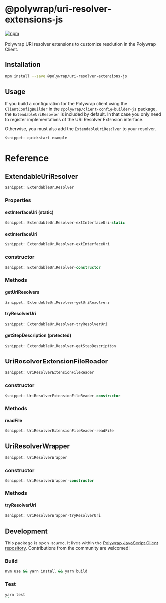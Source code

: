 # @polywrap/uri-resolver-extensions-js

<a href="https://www.npmjs.com/package/@polywrap/uri-resolver-extensions-js" target="_blank" rel="noopener noreferrer">
<img src="https://img.shields.io/npm/v/@polywrap/uri-resolver-extensions-js.svg" alt="npm"/>
</a>

<br/>
<br/>
Polywrap URI resolver extensions to customize resolution in the Polywrap Client.

## Installation

```bash
npm install --save @polywrap/uri-resolver-extensions-js
```

## Usage

If you build a configuration for the Polywrap client using the `ClientConfigBuilder` in the `@polywrap/client-config-builder-js` package, the `ExtendableUriResovler` is included by default. In that case you only need to register implementations of the URI Resolver Extension interface.

Otherwise, you must also add the `ExtendableUriResolver` to your resolver.

```ts
$snippet: quickstart-example
```

# Reference

## ExtendableUriResolver

```ts
$snippet: ExtendableUriResolver
```

### Properties

#### extInterfaceUri (static)

```ts
$snippet: ExtendableUriResolver-extInterfaceUri-static
```

#### extInterfaceUri

```ts
$snippet: ExtendableUriResolver-extInterfaceUri
```

### constructor

```ts
$snippet: ExtendableUriResolver-constructor
```

### Methods

#### getUriResolvers

```ts
$snippet: ExtendableUriResolver-getUriResolvers
```

#### tryResolverUri

```ts
$snippet: ExtendableUriResolver-tryResolverUri
```

#### getStepDescription (protected)

```ts
$snippet: ExtendableUriResolver-getStepDescription
```

## UriResolverExtensionFileReader

```ts
$snippet: UriResolverExtensionFileReader
```

### constructor

```ts
$snippet: UriResolverExtensionFileReader-constructor
```

### Methods

#### readFile

```ts
$snippet: UriResolverExtensionFileReader-readFile
```

## UriResolverWrapper

```ts
$snippet: UriResolverWrapper
```

### constructor

```ts
$snippet: UriResolverWrapper-constructor
```

### Methods

#### tryResolverUri

```ts
$snippet: UriResolverWrapper-tryResolverUri
```

## Development

This package is open-source. It lives within the [Polywrap JavaScript Client repository](https://github.com/polywrap/javascript-client). Contributions from the community are welcomed!

### Build

```bash
nvm use && yarn install && yarn build
```

### Test

```bash
yarn test
``
```
